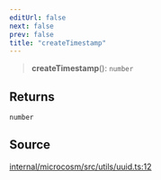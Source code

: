 ```yaml
---
editUrl: false
next: false
prev: false
title: "createTimestamp"
---
```


> **createTimestamp**(): `number`

## Returns

`number`

## Source

[internal/microcosm/src/utils/uuid.ts:12](https://github.com/nodenogg-in/alpha-p2p/blob/2cff8cc/internal/microcosm/src/utils/uuid.ts#L12)
